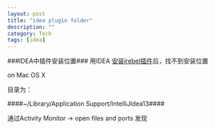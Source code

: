 ```yaml
---
layout: post
title: "idea plugin folder"
description: ""
category: Tech
tags: [idea]
---
```


###IDEA中插件安装位置###
用IDEA [安装jrebel插件][install jrebel plugin]后，找不到安装位置

on Mac OS X

目录为：

####~/Library/Application Support/IntelliJIdea13####

通过Activity Monitor -> open files and ports 发现

[install jrebel plugin]:http://manuals.zeroturnaround.com/jrebel/ide/intellij.html 'idea 安装jrebel插件'
